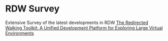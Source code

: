 # RDW Survey
 Extensive Survey of the latest developments in RDW
[The Redirected Walking Toolkit: A Unified Development Platform for Exploring Large Virtual Environments](/RSWT.md)
